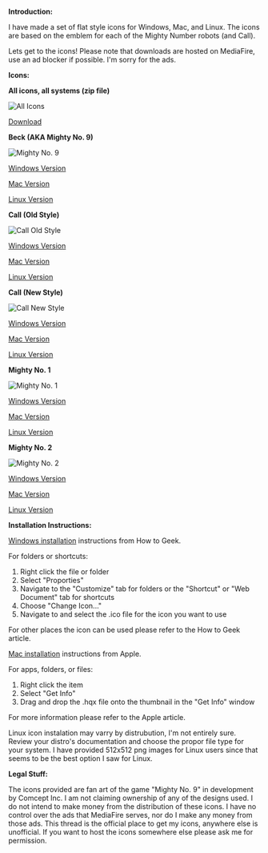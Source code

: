 **Introduction:**

I have made a set of flat style icons for Windows, Mac, and Linux. 
The icons are based on the emblem for each of the Mighty Number robots (and Call).

Lets get to the icons!
Please note that downloads are hosted on MediaFire, use an ad blocker if possible.
I'm sorry for the ads.

**Icons:**

**All icons, all systems (zip file)**

![All Icons](http://i.imgur.com/placeholder.png "All Icons")

[Download](http://www.mediafire.com/placeholder.zip "Download all icons")

**Beck (AKA Mighty No. 9)**

![Mighty No. 9](http://i.imgur.com/rIoEakc.png "Beck AKA Mighty No. 9")

[Windows Version](http://www.mediafire.com/download/j5y3ayybx2sauck/MightyNo9.ico "Download Windows version")

[Mac Version](http://www.mediafire.com/download/394g2mqppp73u71/MightyNo9.hqx "Download Mac version")

[Linux Version](http://www.mediafire.com/download/sxknyf7oc6w5c8f/MightyNo9.png "Download Linux version")

**Call (Old Style)**

![Call Old Style](http://i.imgur.com/dtXDocy.png "Call Old Style")

[Windows Version](http://www.mediafire.com/download/g6h3ahp929hnkfe/CallOld.ico "Download Windows version")

[Mac Version](http://www.mediafire.com/download/2oygd74b3ra6v6d/CallOld.hqx "Download Mac version")

[Linux Version](http://www.mediafire.com/download/dsixpibjhkvwg88/CallOld.png "Download Linux version")

**Call (New Style)**

![Call New Style](http://i.imgur.com/QITyhNR.png "Call New Style")

[Windows Version](http://www.mediafire.com/download/b83igf41fxyio6k/CallNew.ico "Download Windows version")

[Mac Version](http://www.mediafire.com/download/822ft077e8n3ktc/CallNew.hqx "Download Mac version")

[Linux Version](http://www.mediafire.com/download/uyfdh8hxwshnz2x/CallNew.png "Download Linux version")

**Mighty No. 1**

![Mighty No. 1](http://i.imgur.com/DFy7tAi.png "Mighty No. 1")

[Windows Version](http://www.mediafire.com/download/udam9iqwte87xfe/MightyNo1.ico "Download Windows version")

[Mac Version](http://www.mediafire.com/download/e71dkpvhnluxnp2/MightyNo1.hqx "Download Mac version")

[Linux Version](http://www.mediafire.com/download/hcpm1q84784ms7e/MightyNo1.png "Download Linux version")

**Mighty No. 2**

![Mighty No. 2](http://i.imgur.com/m1n4XrQ.png "Mighty No. 2")

[Windows Version](http://www.mediafire.com/download/as7aaz6sd8hi2dl/MightyNo2.ico "Download Windows version")

[Mac Version](http://www.mediafire.com/download/plz9qezxpp12a88/MightyNo2.hqx "Download Mac version")

[Linux Version](http://www.mediafire.com/download/8ud11tgphb2dsve/MightyNo2.png "Download Linux version")

**Installation Instructions:**

[Windows installation](http://www.howtogeek.com/howto/13631/) instructions from How to Geek.

For folders or shortcuts:

1. Right click the file or folder
2. Select "Proporties"
3. Navigate to the "Customize" tab for folders or the "Shortcut" or "Web Document" tab for shortcuts
4. Choose "Change Icon..."
5. Navigate to and select the .ico file for the icon you want to use

For other places the icon can be used please refer to the How to Geek article.

[Mac installation](http://support.apple.com/kb/ht2493) instructions from Apple.

For apps, folders, or files:

1. Right click the item
2. Select "Get Info"
3. Drag and drop the .hqx file onto the thumbnail in the "Get Info" window

For more information please refer to the Apple article.

Linux icon instalation may varry by distrubution, I'm not entirely sure.
Review your distro's documentation and choose the propor file type for your system.
I have provided 512x512 png images for Linux users since that seems to be the best option I saw for Linux.



**Legal Stuff:**

The icons provided are fan art of the game "Mighty No. 9" in development by Comcept Inc.
I am not claiming ownership of any of the designs used.
I do not intend to make money from the distribution of these icons.
I have no control over the ads that MediaFire serves, nor do I make any money from those ads.
This thread is the official place to get my icons, anywhere else is unofficial.
If you want to host the icons somewhere else please ask me for permission.